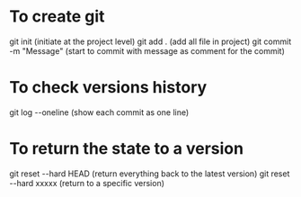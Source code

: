 # To create git
git init (initiate at the project level)
git add . (add all file in project)
git commit -m "Message" (start to commit with message as comment for the commit)
# To check versions history
git log --oneline (show each commit as one line)
# To return the state to a version
git reset --hard HEAD (return everything back to the latest version)
git reset --hard xxxxx (return to a specific version)